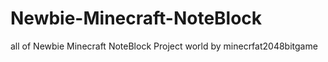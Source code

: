 # Newbie-Minecraft-NoteBlock
all of Newbie Minecraft NoteBlock Project world by minecrfat2048bitgame

